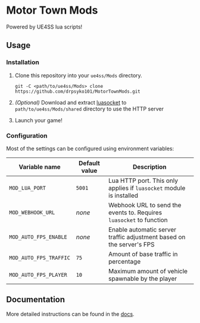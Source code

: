 # Motor Town Mods

Powered by UE4SS lua scripts!

## Usage

### Installation

1. Clone this repository into your `ue4ss/Mods` directory.

   ```shell
   git -C <path/to/ue4ss/Mods> clone https://github.com/drpsyko101/MotorTownMods.git
   ```

2. _(Optional)_ Download and extract [luasocket](https://github.com/alain-riedinger/luasocket/releases/tag/3.1-5.4.7) to `path/to/ue4ss/Mods/shared` directory to use the HTTP server
2. Launch your game!

### Configuration

Most of the settings can be configured using environment variables:

| Variable name          | Default value | Description                                                          |
| ---------------------- | ------------- | -------------------------------------------------------------------- |
| `MOD_LUA_PORT`         | `5001`        | Lua HTTP port. This only applies if `luasocket` module is installed  |
| `MOD_WEBHOOK_URL`      | _none_        | Webhook URL to send the events to. Requires `luasocket` to function  |
| `MOD_AUTO_FPS_ENABLE`  | _none_        | Enable automatic server traffic adjustment based on the server's FPS |
| `MOD_AUTO_FPS_TRAFFIC` | `75`          | Amount of base traffic in percentage                                 |
| `MOD_AUTO_FPS_PLAYER`  | `10`          | Maximum amount of vehicle spawnable by the player                    |

## Documentation

More detailed instructions can be found in the [docs](./docs). 
